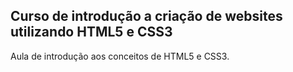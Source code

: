 ## Curso de introdução a criação de websites utilizando HTML5 e CSS3

Aula de introdução aos conceitos de HTML5 e CSS3.
